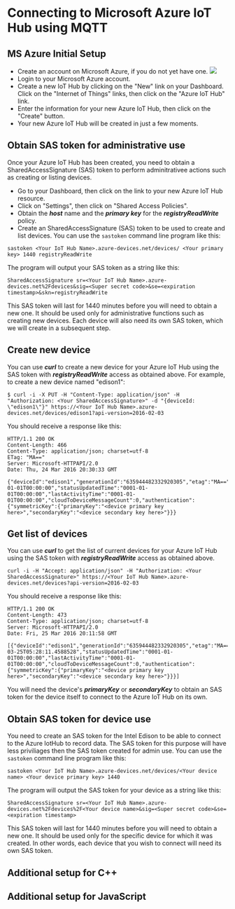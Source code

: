 # Connecting to Microsoft Azure IoT Hub using MQTT

## MS Azure Initial Setup

- Create an account on Microsoft Azure, if you do not yet have one.
![](./images/azure.png)
- Login to your Microsoft Azure account.
- Create a new IoT Hub by clicking on the "New" link on your Dashboard. Click on the "Internet of Things" links, then click on the "Azure IoT Hub" link.
- Enter the information for your new Azure IoT Hub, then click on the "Create" button.
- Your new Azure IoT Hub will be created in just a few moments.

## Obtain SAS token for administrative use

Once your Azure IoT Hub has been created, you need to obtain a SharedAccessSignature (SAS) token to perform adminitrativee actions such as creating or listing devices.

- Go to your Dashboard, then click on the link to your new Azure IoT Hub resource.
- Click on "Settings", then click on "Shared Access Policies".
- Obtain the ***host*** name and the ***primary key*** for the ***registryReadWrite*** policy.
- Create an SharedAccessSignature (SAS) token to be used to create and list devices. You can use the `sastoken` command line program like this:

```
sastoken <Your IoT Hub Name>.azure-devices.net/devices/ <Your primary key> 1440 registryReadWrite
```

The program will output your SAS token as a string like this:

```
SharedAccessSignature sr=<Your IoT Hub Name>.azure-devices.net%2Fdevices&sig=<Super secret code>&se=<expiration timestamp>&skn=registryReadWrite
```

This SAS token will last for 1440 minutes before you will need to obtain a new one. It should be used only for administrative functions such as creating new devices. Each device will also need its own SAS token, which we will create in a subsequent step.

## Create new device

You can use ***curl*** to create a new device for your Azure IoT Hub using the SAS token with ***registryReadWrite*** access as obtained above. For example, to create a new device named "edison1":

```
$ curl -i -X PUT -H "Content-Type: application/json" -H "Authorization: <Your SharedAccessSignature>" -d "{deviceId: \"edison1\"}" https://<Your IoT Hub Name>.azure-devices.net/devices/edison1?api-version=2016-02-03
```

You should receive a response like this:

```
HTTP/1.1 200 OK
Content-Length: 466
Content-Type: application/json; charset=utf-8
ETag: "MA=="
Server: Microsoft-HTTPAPI/2.0
Date: Thu, 24 Mar 2016 20:30:33 GMT

{"deviceId":"edison1","generationId":"635944482332920305","etag":"MA==","connectionState":"Disconnected","status":"enabled","statusReason":null,"connectionStateUpdatedTime":"0001-01-01T00:00:00","statusUpdatedTime":"0001-01-01T00:00:00","lastActivityTime":"0001-01-01T00:00:00","cloudToDeviceMessageCount":0,"authentication":{"symmetricKey":{"primaryKey":"<device primary key here>","secondaryKey":"<device secondary key here>"}}}
```

## Get list of devices

You can use ***curl*** to get the list of current devices for your Azure IoT Hub using the SAS token with ***registryReadWrite*** access as obtained above.

```
curl -i -H "Accept: application/json" -H "Authorization: <Your SharedAccessSignature>" https://<Your IoT Hub Name>.azure-devices.net/devices?api-version=2016-02-03
```

You should receive a response like this:

```
HTTP/1.1 200 OK
Content-Length: 473
Content-Type: application/json; charset=utf-8
Server: Microsoft-HTTPAPI/2.0
Date: Fri, 25 Mar 2016 20:11:58 GMT

[{"deviceId":"edison1","generationId":"635944482332920305","etag":"MA==","connectionState":"Connected","status":"enabled","statusReason":null,"connectionStateUpdatedTime":"2016-03-25T05:28:11.4588528","statusUpdatedTime":"0001-01-01T00:00:00","lastActivityTime":"0001-01-01T00:00:00","cloudToDeviceMessageCount":0,"authentication":{"symmetricKey":{"primaryKey":"<device primary key here>","secondaryKey":"<device secondary key here>"}}}]
```
You will need the device's ***primaryKey*** or ***secondaryKey*** to obtain an SAS token for the device itself to connect to the Azure IoT Hub on its own.

## Obtain SAS token for device use

You need to create an SAS token for the Intel Edison to be able to connect to the Azure IotHub to record data. The SAS token for this purpose will have less priviliages then the SAS token created for admin use. You can use the `sastoken` command line program like this:

```
sastoken <Your IoT Hub Name>.azure-devices.net/devices/<Your device name> <Your device primary key> 1440
```

The program will output the SAS token for your device as a string like this:

```
SharedAccessSignature sr=<Your IoT Hub Name>.azure-devices.net%2Fdevices%2F<Your device name>&sig=<Super secret code>&se=<expiration timestamp>
```

This SAS token will last for 1440 minutes before you will need to obtain a new one. It should be used only for the specific device for which it was created. In other words, each device that you wish to connect will need its own SAS token.

## Additional setup for C++

## Additional setup for JavaScript

